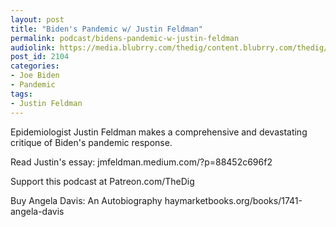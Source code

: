 ```yaml
---
layout: post
title: "Biden's Pandemic w/ Justin Feldman"
permalink: podcast/bidens-pandemic-w-justin-feldman
audiolink: https://media.blubrry.com/thedig/content.blubrry.com/thedig/The_Dig-EP_340-Feldman.mp3
post_id: 2104
categories: 
- Joe Biden
- Pandemic
tags: 
- Justin Feldman
---
```


Epidemiologist Justin Feldman makes a comprehensive and devastating critique of Biden's pandemic response. 

Read Justin's essay: jmfeldman.medium.com/?p=88452c696f2

Support this podcast at Patreon.com/TheDig

Buy Angela Davis: An Autobiography haymarketbooks.org/books/1741-angela-davis
